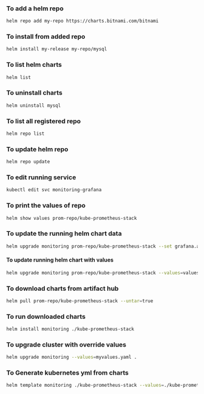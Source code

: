 ### To add a helm repo
```sh
helm repo add my-repo https://charts.bitnami.com/bitnami
```

### To install from added repo
```sh
helm install my-release my-repo/mysql
```

### To list helm charts
```sh
helm list
```

### To uninstall charts
```sh
helm uninstall mysql
```

### To list all registered repo
```sh
helm repo list
```

### To update helm repo
```sh
helm repo update
```
### To edit running service
```sh
kubectl edit svc monitoring-grafana
```

### To print the values of repo
```sh
helm show values prom-repo/kube-prometheus-stack
```

### To update the running helm chart data
```sh
helm upgrade monitoring prom-repo/kube-prometheus-stack --set grafana.adminPassword=admin
```

#### To update running helm chart with values
```sh
helm upgrade monitoring prom-repo/kube-prometheus-stack --values=values.yml
```

### To download charts from artifact hub
```sh
helm pull prom-repo/kube-prometheus-stack --untar=true
```

### To run downloaded charts
```sh
helm install monitoring ./kube-prometheus-stack
```

### To upgrade cluster with override values
```sh
helm upgrade monitoring --values=myvalues.yaml .
```

### To Generate kubernetes yml from charts
```sh
helm template monitoring ./kube-prometheus-stack --values=./kube-prometheus-stack/myvalues.yml > monitoring-stack.yaml
```
